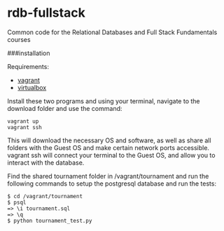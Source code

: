 rdb-fullstack
=============

Common code for the Relational Databases and Full Stack Fundamentals courses


###installation

Requirements:
* [vagrant](https://www.vagrantup.com/)
* [virtualbox](https://www.virtualbox.org/wiki/Downloads)

Install these two programs and using your terminal, navigate to the download 
folder and use the command:
 
    vagrant up
    vagrant ssh
    
This will download the necessary OS and software, as well as share all folders 
with the Guest OS and make certain network ports accessible. vagrant ssh will
connect your terminal to the Guest OS, and allow you to interact with the database.

Find the shared tournament folder in /vagrant/tournament and run the following
commands to setup the postgresql database and run the tests:
   
    $ cd /vagrant/tournament
    $ psql
    => \i tournament.sql
    => \q
    $ python tournament_test.py

